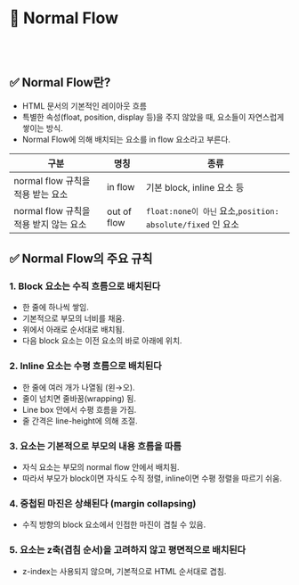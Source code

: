 # 📝 Normal Flow

<br></br>
## ✅ Normal Flow란?
- HTML 문서의 기본적인 레이아웃 흐름
- 특별한 속성(float, position, display 등)을 주지 않았을 때, 요소들이 자연스럽게 쌓이는 방식.
- Normal Flow에 의해 배치되는 요소를 in flow 요소라고 부른다.
  
|구분| 명칭| 종류 |
|-|-|-|
|normal flow 규칙을 적용 받는 요소| in flow | 기본 block, inline 요소 등 |
|normal flow 규칙을 적용 받지 않는 요소 | out of flow | `float:none이 아닌` 요소,`position: absolute/fixed` 인 요소 |

## ✅ Normal Flow의 주요 규칙
### 1. Block 요소는 수직 흐름으로 배치된다
- 한 줄에 하나씩 쌓임.
- 기본적으로 부모의 너비를 채움.
- 위에서 아래로 순서대로 배치됨.
- 다음 block 요소는 이전 요소의 바로 아래에 위치.

### 2. Inline 요소는 수평 흐름으로 배치된다
- 한 줄에 여러 개가 나열됨 (왼→오).
- 줄이 넘치면 줄바꿈(wrapping) 됨.
- Line box 안에서 수평 흐름을 가짐.
- 줄 간격은 line-height에 의해 조절.

### 3. 요소는 기본적으로 부모의 내용 흐름을 따름
- 자식 요소는 부모의 normal flow 안에서 배치됨.
- 따라서 부모가 block이면 자식도 수직 정렬, inline이면 수평 정렬을 따르기 쉬움.

### 4. 중첩된 마진은 상쇄된다 (margin collapsing)
- 수직 방향의 block 요소에서 인접한 마진이 겹칠 수 있음.

### 5. 요소는 z축(겹침 순서)을 고려하지 않고 평면적으로 배치된다
- z-index는 사용되지 않으며, 기본적으로 HTML 순서대로 겹침.
